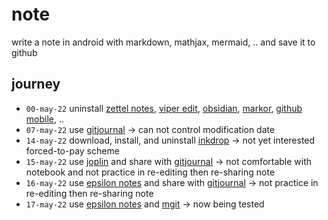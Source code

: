# note
write a note in android with markdown, mathjax, mermaid, .. and save it to github

## journey
+ `00-may-22` uninstall [zettel notes](https://github.com/damionx7/Zettel-Notes-Documentation/), [viper edit](https://github.com/maks/viper-edit), [obsidian](https://github.com/obsidianmd/obsidian-releases), [markor](https://github.com/gsantner/markor), [github mobile](https://github.com/mobile), ..
+ `07-may-22` use [gitjournal](https://github.com/GitJournal/GitJournal) &rightarrow; can not control modification date
+ `14-may-22` download, install, and uninstall [inkdrop](https://github.com/inkdropapp/releases) &rightarrow; not yet interested forced-to-pay scheme
+ `15-may-22` use [joplin](https://github.com/laurent22/joplin) and share with [gitjournal](https://github.com/GitJournal/GitJournal) &rightarrow; not comfortable with notebook and not practice in re-editing then re-sharing note
+ `16-may-22` use [epsilon notes](https://github.com/ekartoyev/epsilonnotes) and share with [gitjournal](https://github.com/GitJournal/GitJournal) &rightarrow; not practice in re-editing then re-sharing note
+ `17-may-22` use [epsilon notes](https://github.com/ekartoyev/epsilonnotes) and [mgit](https://github.com/maks/MGit) &rightarrow; now being tested
